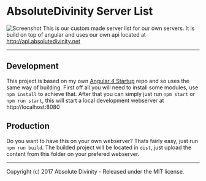 # AbsoluteDivinity Server List
![Screenshot](https://i.absolutedivinity.net/2017-05-17_00-49-49.png)
This is our custom made server list for our own servers.
It is build on top of angular and uses our own api located at http://api.absolutedivinity.net

***

## Development
This project is based on my own [Angular 4 Startup](https://github.com/ItsDizzy/angular4-startup) repo and so uses the same way of building.
First off all you will need to install some modules, use `npm install` to achieve that.
After that you can simply just run `npm start` or `npm run start`, this will start a local development webserver at http://localhost:8080

## Production
Do you want to have this on your own webserver? Thats fairly easy, just run `npm run build`.
The builded project will be located in `dist`, just upload the content from this folder on your prefered webserver.

***

Copyright (c) 2017 Absolute Divinity - Released under the MIT license.